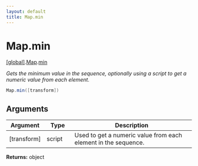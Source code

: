 ```yaml
---
layout: default
title: Map.min
---
```


# Map.min

[\[global\]]({{site.baseurl}}/docs/).[Map]({{site.baseurl}}/docs/Map/).[min]({{site.baseurl}}/docs/Map/min/)

_Gets the minimum value in the sequence, optionally using a script to get a numeric value from each element._

```cs
Map.min([transform])
```

## Arguments

<table>
  <col width="15%">
  <col width="15%">
  <thead>
    <tr>
      <th>Argument</th>
      <th>Type</th>
      <th>Description</th>
    </tr>
  </thead>
  <tbody>
    <tr>
      <td>[transform]</td>
      <td>script</td>
      <td>Used to get a numeric value from each element in the sequence.</td>
    </tr>
  </tbody>
</table>

**Returns:** object
